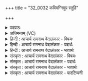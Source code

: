 +++
title = "32_0032 कविमग्निमुप स्तुहि"

+++
<details><summary>पदपाठः</summary>

क꣣वि꣢म्। अ꣣ग्नि꣢म्। उ꣡प꣢꣯। स्तु꣣हि। स꣣त्य꣡ध꣢र्माणम्। स꣣त्य꣢। ध꣣र्माणम्। अध्वरे꣢। दे꣣व꣢म्। अ꣣मीवचा꣡त꣢नम्। अ꣣मीव। चा꣡त꣢꣯नम्। ३२।
</details>

<details><summary>अधिमन्त्रम् (VC)</summary>

- अग्निः
- मेधातिथिः काण्वः
- गायत्री
- षड्जः
- आग्नेयं काण्डम्
</details>

<details><summary>हिन्दी : आचार्य रामनाथ वेदालंकार - विषयः</summary>

भौतिक अग्नि के समान परमेश्वर के भी गुण सबके जानने योग्य हैं, यह कहते हैं।
</details>

<details><summary>हिन्दी : आचार्य रामनाथ वेदालंकार - पदार्थः</summary>

पदार्थान्वय -  प्रथम—परमेश्वर के पक्ष में। हे मनुष्य, तू (अध्वरे) हिंसादिरहित जीवनयज्ञ में (कविम्) वेदकाव्य के कवि एवं क्रान्तदर्शी, (सत्यधर्माणम्) सत्य गुण-कर्म-स्वभाववाले, (देवम्) सुख आदि के दाता, (अमीवचातनम्) अज्ञान आदि तथा व्याधि, स्त्यान, संशय, प्रमाद, आलस्य आदि योगविघ्नकारी मानस रोगों को विनष्ट करनेवाले (अग्निम्) तेजस्वी परमेश्वर की (उप स्तुहि) उपासना कर ॥ द्वितीय—भौतिक अग्नि के पक्ष में। हे मनुष्य, तू (अध्वरे) शिल्पयज्ञ में (कविम्) गतिमान्, (सत्यधर्माणम्) सत्य गुण-कर्म-स्वभाववाले, (देवम्) प्रकाशमान, प्रकाशक और व्यवहार-साधक, (अमीवचातनम्) ज्वरादि रोगों को नष्ट करनेवाले, (अग्निम्) आग, बिजली और सूर्य के (उप स्तुहि) गुणों का वर्णन कर ॥१२॥ इस मन्त्र में श्लेषालङ्कार है ॥१२॥
</details>

<details><summary>हिन्दी : आचार्य रामनाथ वेदालंकार - भावार्थः</summary>

भावार्थ -  मनुष्यों को शिल्पविद्या की सिद्धि के लिए जैसे भौतिक आग, बिजली और सूर्य का गुणज्ञानपूर्वक सेवन करना चाहिए, वैसे ही धर्म-प्राप्ति के लिए परमेश्वर के गुण-कर्म-स्वभाव का ज्ञान, वर्णन और अनुकरण करना चाहिए ॥१२॥
</details>

<details><summary>संस्कृत : आचार्य रामनाथ वेदालंकार - विषयः</summary>

अथ भौतिकाग्निवत् परमेश्वरस्यापि गुणाः सर्वैर्वेदितव्या इत्याह।
</details>

<details><summary>संस्कृत : आचार्य रामनाथ वेदालंकार - पदार्थः</summary>

पदार्थान्वय -  प्रथमः—परमेश्वरपरः। हे मनुष्य, त्वम् (अध्वरे) हिंसादिरहिते जीवनयज्ञे (कविम्) वेदकाव्यस्य कर्तारम्, क्रान्तदर्शिनम्, (सत्यधर्माणम्) सत्या अवितथा धर्मा गुणकर्मस्वभावा यस्य तम्, (देवम्) सुखादीनां दातारम्, (अमीवचातनम्) अमीवान् अज्ञानादीन् व्याधिस्त्यानसंशयप्रमादालस्यादीन् वा योगविघ्नकरान् मानसान् रोगान् चातयति हिनस्ति यस्तम्।२ अम रोगे, बाहुलकादौणादिक ईवप्रत्ययः। चातयतिर्नाशने, निरु० ६।३०। (अग्निम्) तेजस्विनं परमेश्वरम् (उप स्तुहि) उपास्स्व ॥ अथ द्वितीयः—भौतिकाग्निपरः। हे मनुष्य, त्वम् (अध्वरे) शिल्पयज्ञे (कविम्) गतिमन्तम्, (सत्यधर्माणम्) सत्यगुणकर्मस्वभावम्, (देवम्) प्रकाशमानं प्रकाशकं व्यवहारसाधकं च, (अमीवचातनम्) ज्वरादिरोगनाशकम् (अग्निम्) पार्थिवाग्निं विद्युतं सूर्यं वा (उप स्तुहि) गुणैर्वर्णय ॥१२॥ अत्र श्लेषालङ्कारः ॥१२॥
</details>

<details><summary>संस्कृत : आचार्य रामनाथ वेदालंकार - भावार्थः</summary>

भावार्थ -  मनुष्यैः शिल्पविद्यासिद्धये यथा भौतिकोऽग्निर्विद्युत् सूर्यो वा गुणज्ञानपूर्वकं सेवनीयस्तथा धर्मप्राप्तये परमेश्वरस्य गुणकर्मस्वभावा ज्ञेया वर्णनीया अनुकरणीयाश्च ॥१२॥
</details>

<details><summary>संस्कृत : आचार्य रामनाथ वेदालंकार - पादटिप्पनी</summary>

टिप्पनी -   १. ऋ० १।१२।७। ऋग्भाष्ये दयानन्दर्षिर्मन्त्रमिमं परमेश्वरविषये भौतिकाग्निविषये च व्याख्यातवान्। २. अमीवान् अज्ञानादीन् ज्वरादींश्च रोगान् चातयति हिनस्ति तम् इति ऋ० १।१२।७ भाष्ये द०।
</details>